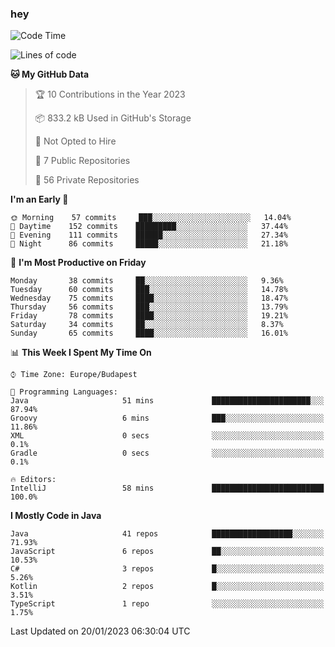 ### hey

<!--START_SECTION:waka-->
![Code Time](http://img.shields.io/badge/Code%20Time-881%20hrs%2013%20mins-blue)

![Lines of code](https://img.shields.io/badge/From%20Hello%20World%20I%27ve%20Written-650%20Thousand%20lines%20of%20code-blue)

**🐱 My GitHub Data** 

> 🏆 10 Contributions in the Year 2023
 > 
> 📦 833.2 kB Used in GitHub's Storage 
 > 
> 🚫 Not Opted to Hire
 > 
> 📜 7 Public Repositories 
 > 
> 🔑 56 Private Repositories  
 > 
**I'm an Early 🐤** 

```text
🌞 Morning    57 commits     ███░░░░░░░░░░░░░░░░░░░░░░   14.04% 
🌆 Daytime    152 commits    █████████░░░░░░░░░░░░░░░░   37.44% 
🌃 Evening    111 commits    ██████░░░░░░░░░░░░░░░░░░░   27.34% 
🌙 Night      86 commits     █████░░░░░░░░░░░░░░░░░░░░   21.18%

```
📅 **I'm Most Productive on Friday** 

```text
Monday       38 commits     ██░░░░░░░░░░░░░░░░░░░░░░░   9.36% 
Tuesday      60 commits     ███░░░░░░░░░░░░░░░░░░░░░░   14.78% 
Wednesday    75 commits     ████░░░░░░░░░░░░░░░░░░░░░   18.47% 
Thursday     56 commits     ███░░░░░░░░░░░░░░░░░░░░░░   13.79% 
Friday       78 commits     ████░░░░░░░░░░░░░░░░░░░░░   19.21% 
Saturday     34 commits     ██░░░░░░░░░░░░░░░░░░░░░░░   8.37% 
Sunday       65 commits     ████░░░░░░░░░░░░░░░░░░░░░   16.01%

```


📊 **This Week I Spent My Time On** 

```text
⌚︎ Time Zone: Europe/Budapest

💬 Programming Languages: 
Java                     51 mins             ██████████████████████░░░   87.94% 
Groovy                   6 mins              ███░░░░░░░░░░░░░░░░░░░░░░   11.86% 
XML                      0 secs              ░░░░░░░░░░░░░░░░░░░░░░░░░   0.1% 
Gradle                   0 secs              ░░░░░░░░░░░░░░░░░░░░░░░░░   0.1%

🔥 Editors: 
IntelliJ                 58 mins             █████████████████████████   100.0%

```

**I Mostly Code in Java** 

```text
Java                     41 repos            ██████████████████░░░░░░░   71.93% 
JavaScript               6 repos             ██░░░░░░░░░░░░░░░░░░░░░░░   10.53% 
C#                       3 repos             █░░░░░░░░░░░░░░░░░░░░░░░░   5.26% 
Kotlin                   2 repos             █░░░░░░░░░░░░░░░░░░░░░░░░   3.51% 
TypeScript               1 repo              ░░░░░░░░░░░░░░░░░░░░░░░░░   1.75%

```



 Last Updated on 20/01/2023 06:30:04 UTC
<!--END_SECTION:waka-->
